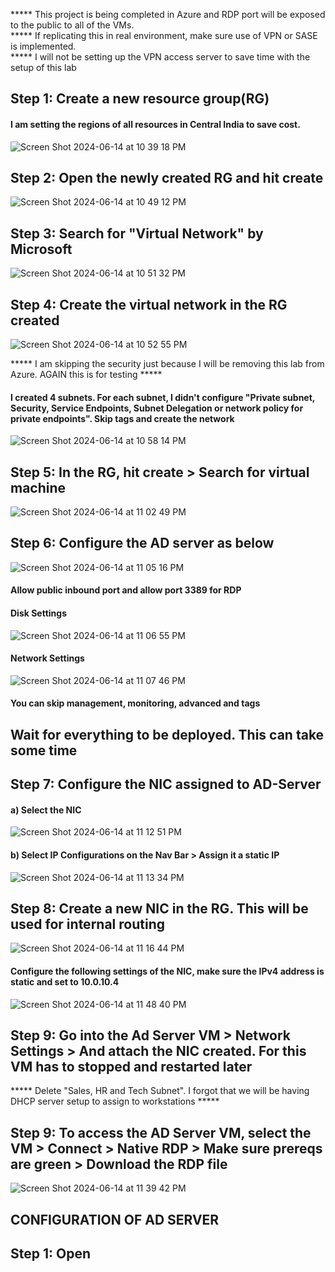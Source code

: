 ***** This project is being completed in Azure and RDP port will be exposed to the public to all of the VMs. <br />
***** If replicating this in real environment, make sure use of VPN or SASE is implemented.<br />
***** I will not be setting up the VPN access server to save time with the setup of this lab<br />

## Step 1: Create a new resource group(RG)
#### I am setting the regions of all resources in Central India to save cost.
![Screen Shot 2024-06-14 at 10 39 18 PM](https://github.com/jasmilan0/projects/assets/58121854/860186ef-39b2-4f7d-b349-481765efd36f)

## Step 2: Open the newly created RG and hit create 
![Screen Shot 2024-06-14 at 10 49 12 PM](https://github.com/jasmilan0/projects/assets/58121854/f2449303-b511-4953-bd04-c556b1a79197)

## Step 3: Search for "Virtual Network" by Microsoft
![Screen Shot 2024-06-14 at 10 51 32 PM](https://github.com/jasmilan0/projects/assets/58121854/4d93733d-1f6c-4477-9ea9-7629b20b907e)

## Step 4: Create the virtual network in the RG created
![Screen Shot 2024-06-14 at 10 52 55 PM](https://github.com/jasmilan0/projects/assets/58121854/92f36fd5-8031-44eb-831a-7e8f03ab5516)

***** I am skipping the security just because I will be removing this lab from Azure. AGAIN this is for testing *****

#### I created 4 subnets. For each subnet, I didn't configure "Private subnet, Security, Service Endpoints, Subnet Delegation or network policy for private endpoints". Skip tags and create the network
![Screen Shot 2024-06-14 at 10 58 14 PM](https://github.com/jasmilan0/projects/assets/58121854/25bbacb8-70e3-437e-ad99-94bcbfb78220)

## Step 5: In the RG, hit create > Search for virtual machine
![Screen Shot 2024-06-14 at 11 02 49 PM](https://github.com/jasmilan0/projects/assets/58121854/b9bf2502-3299-40c3-9c12-53ac835cce0e)

## Step 6: Configure the AD server as below
![Screen Shot 2024-06-14 at 11 05 16 PM](https://github.com/jasmilan0/projects/assets/58121854/8578a181-ccf2-4843-9e9b-e52341dec8fe)

#### Allow public inbound port and allow port 3389 for RDP

#### Disk Settings
![Screen Shot 2024-06-14 at 11 06 55 PM](https://github.com/jasmilan0/projects/assets/58121854/9fba3338-1b92-470c-8404-f174c730a9aa)

#### Network Settings
![Screen Shot 2024-06-14 at 11 07 46 PM](https://github.com/jasmilan0/projects/assets/58121854/fc1802af-db91-4e17-8352-b50a29be383f)

#### You can skip management, monitoring, advanced and tags

## Wait for everything to be deployed. This can take some time

## Step 7: Configure the NIC assigned to AD-Server
#### a) Select the NIC
![Screen Shot 2024-06-14 at 11 12 51 PM](https://github.com/jasmilan0/projects/assets/58121854/1602cfa8-f965-4c90-b91b-b940f0dc893c)

#### b) Select IP Configurations on the Nav Bar > Assign it a static IP
![Screen Shot 2024-06-14 at 11 13 34 PM](https://github.com/jasmilan0/projects/assets/58121854/09fba0b5-9f1c-4fc6-9f0a-fdfd7ff7a529)

## Step 8: Create a new NIC in the RG. This will be used for internal routing
![Screen Shot 2024-06-14 at 11 16 44 PM](https://github.com/jasmilan0/projects/assets/58121854/6bc6f245-fea7-497e-9d8c-9f3f735a8940)

#### Configure the following settings of the NIC, make sure the IPv4 address is static and set to 10.0.10.4
![Screen Shot 2024-06-14 at 11 48 40 PM](https://github.com/jasmilan0/projects/assets/58121854/54a67ddc-dae9-43e7-af20-bbc761276852)

## Step 9: Go into the Ad Server VM > Network Settings > And attach the NIC created. For this VM has to stopped and restarted later


***** Delete "Sales, HR and Tech Subnet". I forgot that we will be having DHCP server setup to assign to workstations *****

## Step 9: To access the AD Server VM, select the VM > Connect > Native RDP > Make sure prereqs are green > Download the RDP file
![Screen Shot 2024-06-14 at 11 39 42 PM](https://github.com/jasmilan0/projects/assets/58121854/7ebd2412-b064-4562-ac18-3395326ae119)


## CONFIGURATION OF AD SERVER

## Step 1: Open


